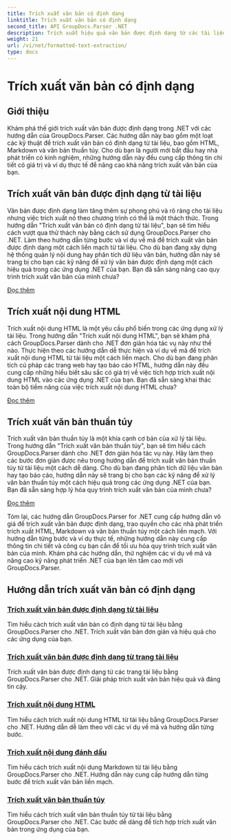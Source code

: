 ```yaml
---
title: Trích xuất văn bản có định dạng
linktitle: Trích xuất văn bản có định dạng
second_title: API GroupDocs.Parser .NET
description: Trích xuất hiệu quả văn bản được định dạng từ các tài liệu trong .NET bằng GroupDocs.Parser. Tìm hiểu cách trích xuất HTML, Markdown và văn bản thuần túy một cách liền mạch.
weight: 21
url: /vi/net/formatted-text-extraction/
type: docs
---
```

# Trích xuất văn bản có định dạng


## Giới thiệu

Khám phá thế giới trích xuất văn bản được định dạng trong .NET với các hướng dẫn của GroupDocs.Parser. Các hướng dẫn này bao gồm một loạt các kỹ thuật để trích xuất văn bản có định dạng từ tài liệu, bao gồm HTML, Markdown và văn bản thuần túy. Cho dù bạn là người mới bắt đầu hay nhà phát triển có kinh nghiệm, những hướng dẫn này đều cung cấp thông tin chi tiết có giá trị và ví dụ thực tế để nâng cao khả năng trích xuất văn bản của bạn.

## Trích xuất văn bản được định dạng từ tài liệu

Văn bản được định dạng làm tăng thêm sự phong phú và rõ ràng cho tài liệu nhưng việc trích xuất nó theo chương trình có thể là một thách thức. Trong hướng dẫn "Trích xuất văn bản có định dạng từ tài liệu", bạn sẽ tìm hiểu cách vượt qua thử thách này bằng cách sử dụng GroupDocs.Parser cho .NET. Làm theo hướng dẫn từng bước và ví dụ về mã để trích xuất văn bản được định dạng một cách liền mạch từ tài liệu. Cho dù bạn đang xây dựng hệ thống quản lý nội dung hay phân tích dữ liệu văn bản, hướng dẫn này sẽ trang bị cho bạn các kỹ năng để xử lý văn bản được định dạng một cách hiệu quả trong các ứng dụng .NET của bạn. Bạn đã sẵn sàng nâng cao quy trình trích xuất văn bản của mình chưa?

[Đọc thêm](./extract-formatted-text-from-document/)

## Trích xuất nội dung HTML

Trích xuất nội dung HTML là một yêu cầu phổ biến trong các ứng dụng xử lý tài liệu. Trong hướng dẫn "Trích xuất nội dung HTML", bạn sẽ khám phá cách GroupDocs.Parser dành cho .NET đơn giản hóa tác vụ này như thế nào. Thực hiện theo các hướng dẫn dễ thực hiện và ví dụ về mã để trích xuất nội dung HTML từ tài liệu một cách liền mạch. Cho dù bạn đang phân tích cú pháp các trang web hay tạo báo cáo HTML, hướng dẫn này đều cung cấp những hiểu biết sâu sắc có giá trị về việc tích hợp trích xuất nội dung HTML vào các ứng dụng .NET của bạn. Bạn đã sẵn sàng khai thác toàn bộ tiềm năng của việc trích xuất nội dung HTML chưa?

[Đọc thêm](./extract-html-content/)

## Trích xuất văn bản thuần túy

Trích xuất văn bản thuần túy là một khía cạnh cơ bản của xử lý tài liệu. Trong hướng dẫn "Trích xuất văn bản thuần túy", bạn sẽ tìm hiểu cách GroupDocs.Parser dành cho .NET đơn giản hóa tác vụ này. Hãy làm theo các bước đơn giản được nêu trong hướng dẫn để trích xuất văn bản thuần túy từ tài liệu một cách dễ dàng. Cho dù bạn đang phân tích dữ liệu văn bản hay tạo báo cáo, hướng dẫn này sẽ trang bị cho bạn các kỹ năng để xử lý văn bản thuần túy một cách hiệu quả trong các ứng dụng .NET của bạn. Bạn đã sẵn sàng hợp lý hóa quy trình trích xuất văn bản của mình chưa?

[Đọc thêm](./extract-plain-text/)

Tóm lại, các hướng dẫn GroupDocs.Parser for .NET cung cấp hướng dẫn vô giá để trích xuất văn bản được định dạng, trao quyền cho các nhà phát triển trích xuất HTML, Markdown và văn bản thuần túy một cách liền mạch. Với hướng dẫn từng bước và ví dụ thực tế, những hướng dẫn này cung cấp thông tin chi tiết và công cụ bạn cần để tối ưu hóa quy trình trích xuất văn bản của mình. Khám phá các hướng dẫn, thử nghiệm các ví dụ về mã và nâng cao kỹ năng phát triển .NET của bạn lên tầm cao mới với GroupDocs.Parser.
## Hướng dẫn trích xuất văn bản có định dạng
### [Trích xuất văn bản được định dạng từ tài liệu](./extract-formatted-text-from-document/)
Tìm hiểu cách trích xuất văn bản có định dạng từ tài liệu bằng GroupDocs.Parser cho .NET. Trích xuất văn bản đơn giản và hiệu quả cho các ứng dụng của bạn.
### [Trích xuất văn bản được định dạng từ trang tài liệu](./extract-formatted-text-from-document-page/)
Trích xuất văn bản được định dạng từ các trang tài liệu bằng GroupDocs.Parser cho .NET. Giải pháp trích xuất văn bản hiệu quả và đáng tin cậy.
### [Trích xuất nội dung HTML](./extract-html-content/)
Tìm hiểu cách trích xuất nội dung HTML từ tài liệu bằng GroupDocs.Parser cho .NET. Hướng dẫn dễ làm theo với các ví dụ về mã và hướng dẫn từng bước.
### [Trích xuất nội dung đánh dấu](./extract-markdown-content/)
Tìm hiểu cách trích xuất nội dung Markdown từ tài liệu bằng GroupDocs.Parser cho .NET. Hướng dẫn này cung cấp hướng dẫn từng bước để trích xuất văn bản liền mạch.
### [Trích xuất văn bản thuần túy](./extract-plain-text/)
Tìm hiểu cách trích xuất văn bản thuần túy từ tài liệu bằng GroupDocs.Parser cho .NET. Các bước dễ dàng để tích hợp trích xuất văn bản trong ứng dụng của bạn.